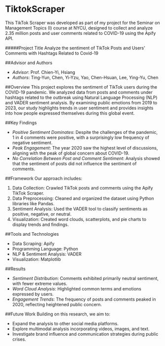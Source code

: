 # TiktokScraper

This TikTok Scraper was developed as part of my project for the Seminar on Management Topics (I) course at NYCU, designed to collect and analyze 2.35 million posts and user comments related to COVID-19 using the Apify API.

#####Project Title
Analyze the sentiment of TikTok Posts and Users’ Comments with Hashtags Related to Covid-19

##Advisor and Authors
* *Advisor*: Prof. Chien-Yi, Hsiang
* *Authors*: Ting-Yun, Chen, Yi-Yzu, Yao, Chen-Hsuan, Lee, Ying-Yu, Chen

##Overview
This project explores the sentiment of TikTok users during the COVID-19 pandemic. We analyzed data from posts and comments under hashtags related to the outbreak using Natural Language Processing (NLP) and VADER sentiment analysis. By examining public emotions from 2019 to 2023, our study highlights trends in user sentiment and provides insights into how people expressed themselves during this global event.

##Key Findings
* *Positive Sentiment Dominates*: Despite the challenges of the pandemic, 1 in 4 comments were positive, with a surprisingly low frequency of negative sentiment.
* *Peak Engagement*: The year 2020 saw the highest level of discussions, aligning with the peak of global concern about COVID-19.
* *No Correlation Between Post and Comment Sentiment*: Analysis showed that the sentiment of posts did not influence the sentiment of comments.

##Framework
Our approach includes:
1. Data Collection: Crawled TikTok posts and comments using the Apify TikTok Scraper.
2. Data Preprocessing: Cleaned and organized the dataset using Python libraries like Pandas.
3. Sentiment Analysis: Used the VADER tool to classify sentiments as positive, negative, or neutral.
4. Visualization: Created word clouds, scatterplots, and pie charts to display trends and findings.

##Tools and Technologies
* Data Scraping: Apify
* Programming Language: Python
* NLP & Sentiment Analysis: VADER
* Visualization: Matplotlib

##Results
* *Sentiment Distribution*: Comments exhibited primarily neutral sentiment, with fewer extreme values.
* *Word Cloud Analysis*: Highlighted common terms and emotions expressed by users.
* *Engagement Trends*: The frequency of posts and comments peaked in 2020, reflecting heightened public concern.

##Future Work
Building on this research, we aim to:
* Expand the analysis to other social media platforms.
* Explore multimodal analysis incorporating videos, images, and text.
* Investigate brand influence and communication strategies during public crises.

